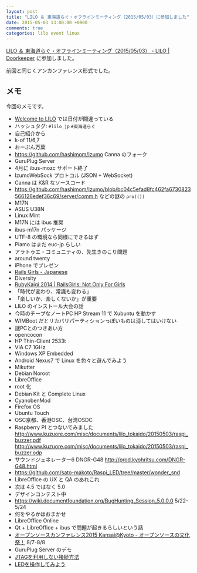 ```yaml
---
layout: post
title: "LILO ＆ 東海道らぐ・オフラインミーティング（2015/05/03）に参加しました"
date: 2015-05-03 13:00:00 +0900
comments: true
categories: lilo event linux
---
```

[LILO ＆ 東海道らぐ・オフラインミーティング（2015/05/03） - LILO | Doorkeeper](https://lilo.doorkeeper.jp/events/23873 "LILO ＆ 東海道らぐ・オフラインミーティング（2015/05/03） - LILO | Doorkeeper")
に参加しました。

前回と同じくアンカンファレンス形式でした。

<!--more-->

## メモ

今回のメモです。

- [Welcome to LILO](http://lilo.linux.or.jp/ "Welcome to LILO") では日付が間違っている
- ハッシュタグ: `#lilo_jp` `#東海道らぐ`
- 自己紹介から
- k-of 11/6,7
- おーぷん万葉
- https://github.com/hashimom/Izumo Canna のフォーク
- GuruPlug Server
- 4月に ibus-mozc サポート終了
- IzumoWebSock プロトコル (JSON + WebSocket)
- Canna は K&R なソースコード
- https://github.com/hashimom/Izumo/blob/bc04c5efad8fc462fa6730823566126edef36c69/server/comm.h などの謎の `pro(())`
- M17N
- ASUS U38N
- Linux Mint
- M17N には ibus 推奨
- ibus-m17n パッケージ
- UTF-8 の環境なら同様にできるはず
- Plamo はまだ euc-jp らしい
- アラトゥエ・コミュニティの、先生きのこり問題
- around twenty
- iPhone でプレゼン
- [Rails Girls - Japanese](http://railsgirls.jp/ "Rails Girls - Japanese")
- Diversity
- [RubyKaigi 2014 | RailsGirls: Not Only For Girls](http://rubykaigi.org/2014/presentation/S-HarukaIwao "RubyKaigi 2014 | RailsGirls: Not Only For Girls")
- 「時代が変わり、常識も変わる」
- 「楽しいか、楽しくないか」が重要
- LILO のインストール大会の話
- 今時のチープなノートPC HP Stream 11 で Xubuntu を動かす
- WIMBoot だとリカバリパーティションっぽいものは消してはいけない
- 謎PCとのつきあい方
- opencocon
- HP Thin-Client 2533t
- VIA C7 1GHz
- Windows XP Embedded
- Android Nexus7 で Linux を色々と遊んでみよう
- Mikutter
- Debian Noroot
- LibreOffice
- root 化
- Debian Kit と Complete Linux
- CyanobenMod
- Firefox OS
- Ubuntu Touch
- OSC京都、香港OSC、台湾OSDC
- Raspberry PI とつないでみました http://www.kuzuore.com/misc/documents/lilo_tokaido/20150503/raspi_buzzer.pdf http://www.kuzuore.com/misc/documents/lilo_tokaido/20150503/raspi_buzzer.odp
- サウンドジェネレーター6 DNGR-G48 http://prod.kyohritsu.com/DNGR-G48.html
- https://github.com/sato-makoto/Raspi_LED/tree/master/wonder_snd
- LibreOffice の UX と QA のあれこれ
- 次は 4.5 ではなく 5.0
- デザインコンテスト中
- https://wiki.documentfoundation.org/BugHunting_Session_5.0.0.0 5/22-5/24
- 何をやるかはおまかせ
- LibreOffice Online
- Qt + LibreOffice + ibus で問題が起きるらしいという話
- [オープンソースカンファレンス2015 Kansai@Kyoto - オープンソースの文化祭！](http://www.ospn.jp/osc2015-kyoto/ "オープンソースカンファレンス2015 Kansai@Kyoto - オープンソースの文化祭！") 8/7-8/8
- GuruPlug Server のデモ
- [JTAGを利用しない接続方法](http://www.jspnet.co.jp/guruplug/tips.html#tips002 "JTAGを利用しない接続方法")
- [LEDを操作してみよう](http://www.jspnet.co.jp/guruplug/tips.html#tips013 "LEDを操作してみよう")
